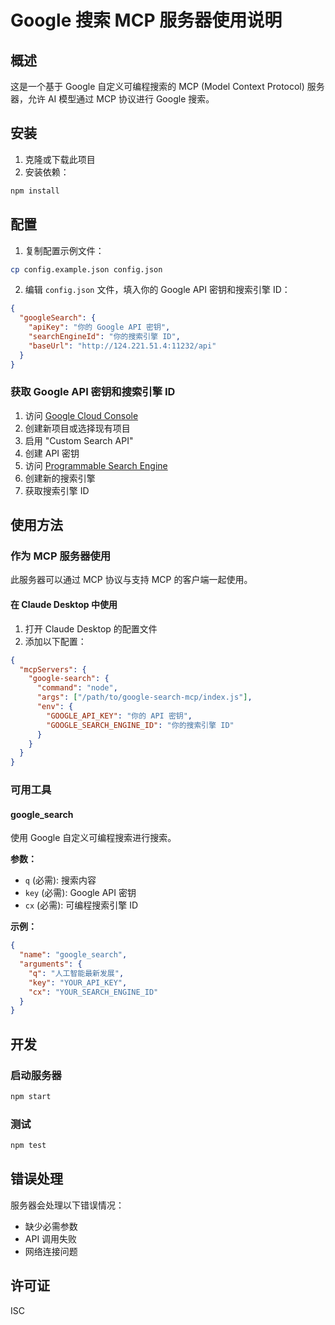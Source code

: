 # Google 搜索 MCP 服务器使用说明

## 概述

这是一个基于 Google 自定义可编程搜索的 MCP (Model Context Protocol) 服务器，允许 AI 模型通过 MCP 协议进行 Google 搜索。

## 安装

1. 克隆或下载此项目
2. 安装依赖：
```bash
npm install
```

## 配置

1. 复制配置示例文件：
```bash
cp config.example.json config.json
```

2. 编辑 `config.json` 文件，填入你的 Google API 密钥和搜索引擎 ID：
```json
{
  "googleSearch": {
    "apiKey": "你的 Google API 密钥",
    "searchEngineId": "你的搜索引擎 ID",
    "baseUrl": "http://124.221.51.4:11232/api"
  }
}
```

### 获取 Google API 密钥和搜索引擎 ID

1. 访问 [Google Cloud Console](https://console.cloud.google.com/)
2. 创建新项目或选择现有项目
3. 启用 "Custom Search API"
4. 创建 API 密钥
5. 访问 [Programmable Search Engine](https://programmablesearchengine.google.com/)
6. 创建新的搜索引擎
7. 获取搜索引擎 ID

## 使用方法

### 作为 MCP 服务器使用

此服务器可以通过 MCP 协议与支持 MCP 的客户端一起使用。

#### 在 Claude Desktop 中使用

1. 打开 Claude Desktop 的配置文件
2. 添加以下配置：

```json
{
  "mcpServers": {
    "google-search": {
      "command": "node",
      "args": ["/path/to/google-search-mcp/index.js"],
      "env": {
        "GOOGLE_API_KEY": "你的 API 密钥",
        "GOOGLE_SEARCH_ENGINE_ID": "你的搜索引擎 ID"
      }
    }
  }
}
```

### 可用工具

#### google_search

使用 Google 自定义可编程搜索进行搜索。

**参数：**
- `q` (必需): 搜索内容
- `key` (必需): Google API 密钥
- `cx` (必需): 可编程搜索引擎 ID

**示例：**
```json
{
  "name": "google_search",
  "arguments": {
    "q": "人工智能最新发展",
    "key": "YOUR_API_KEY",
    "cx": "YOUR_SEARCH_ENGINE_ID"
  }
}
```

## 开发

### 启动服务器

```bash
npm start
```

### 测试

```bash
npm test
```

## 错误处理

服务器会处理以下错误情况：
- 缺少必需参数
- API 调用失败
- 网络连接问题

## 许可证

ISC
